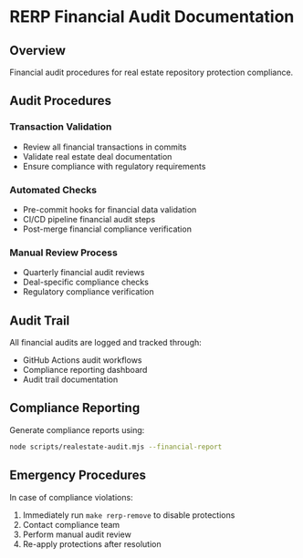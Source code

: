 # RERP Financial Audit Documentation

## Overview
Financial audit procedures for real estate repository protection compliance.

## Audit Procedures

### Transaction Validation
- Review all financial transactions in commits
- Validate real estate deal documentation
- Ensure compliance with regulatory requirements

### Automated Checks
- Pre-commit hooks for financial data validation
- CI/CD pipeline financial audit steps
- Post-merge financial compliance verification

### Manual Review Process
- Quarterly financial audit reviews
- Deal-specific compliance checks
- Regulatory compliance verification

## Audit Trail

All financial audits are logged and tracked through:
- GitHub Actions audit workflows
- Compliance reporting dashboard
- Audit trail documentation

## Compliance Reporting

Generate compliance reports using:
```bash
node scripts/realestate-audit.mjs --financial-report
```

## Emergency Procedures

In case of compliance violations:
1. Immediately run `make rerp-remove` to disable protections
2. Contact compliance team
3. Perform manual audit review
4. Re-apply protections after resolution

